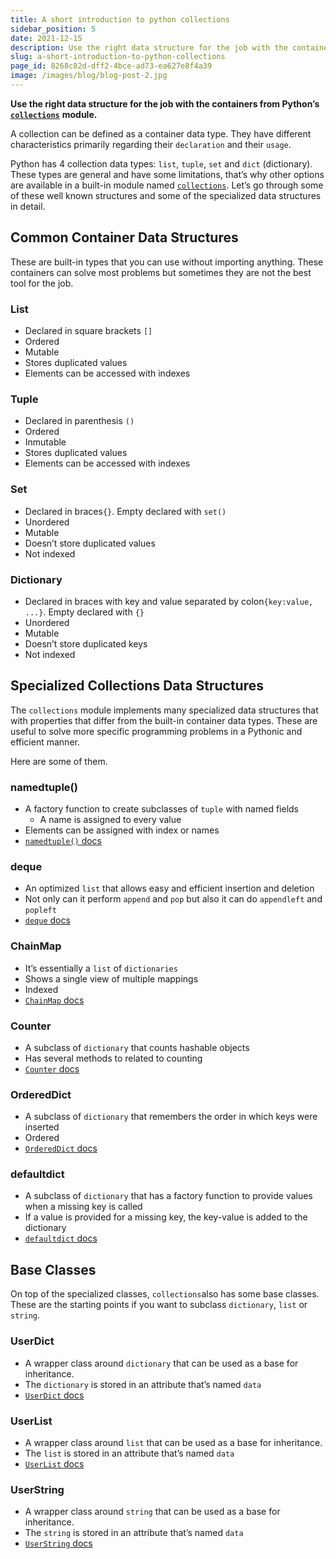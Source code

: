 ```yaml
---
title: A short introduction to python collections
sidebar_position: 5
date: 2021-12-15
description: Use the right data structure for the job with the containers from Python's collections module.
slug: a-short-introduction-to-python-collections
page_id: 8268c82d-dff2-4bce-ad73-ea627e8f4a39
image: /images/blog/blog-post-2.jpg
---
```




**Use the right data structure for the job with the containers from Python’s** [**`collections`**](https://docs.python.org/3/library/collections.html#module-collections) **module.**


A collection can be defined as a container data type. They have different characteristics primarily regarding their `declaration` and their `usage`.


Python has 4 collection data types: `list`, `tuple`, `set` and `dict` (dictionary). These types are general and have some limitations, that’s why other options are available in a built-in module named [`collections`](https://docs.python.org/3/library/collections.html#module-collections). Let’s go through some of these well known structures and some of the specialized data structures in detail.


## Common Container Data Structures


These are built-in types that you can use without importing anything. These containers can solve most problems but sometimes they are not the best tool for the job.


### List

- Declared in square brackets `[]`
- Ordered
- Mutable
- Stores duplicated values
- Elements can be accessed with indexes

### Tuple

- Declared in parenthesis `()`
- Ordered
- Inmutable
- Stores duplicated values
- Elements can be accessed with indexes

### Set

- Declared in braces`{}`. Empty declared with `set()`
- Unordered
- Mutable
- Doesn’t store duplicated values
- Not indexed

### Dictionary

- Declared in braces with key and value separated by colon`{key:value, ...}`. Empty declared with `{}`
- Unordered
- Mutable
- Doesn’t store duplicated keys
- Not indexed

## Specialized Collections Data Structures


The `collections` module implements many specialized data structures that with properties that differ from the built-in container data types. These are useful to solve more specific programming problems in a Pythonic and efficient manner.


Here are some of them.


### namedtuple()

- A factory function to create subclasses of `tuple` with named fields
	- A name is assigned to every value
- Elements can be assigned with index or names
- [`namedtuple()`](https://docs.python.org/3/library/collections.html#collections.namedtuple)[ docs](https://docs.python.org/3/library/collections.html#collections.namedtuple)

### deque

- An optimized `list` that allows easy and efficient insertion and deletion
- Not only can it perform `append` and `pop` but also it can do `appendleft` and `popleft`
- [`deque`](https://docs.python.org/3/library/collections.html#collections.deque)[ docs](https://docs.python.org/3/library/collections.html#collections.deque)

### ChainMap

- It’s essentially a `list` of `dictionaries`
- Shows a single view of multiple mappings
- Indexed
- [`ChainMap`](https://docs.python.org/3/library/collections.html#collections.ChainMap)[ docs](https://docs.python.org/3/library/collections.html#collections.ChainMap)

### Counter

- A subclass of `dictionary` that counts hashable objects
- Has several methods to related to counting
- [`Counter`](https://docs.python.org/3/library/collections.html#collections.Counter)[ docs](https://docs.python.org/3/library/collections.html#collections.Counter)

### OrderedDict

- A subclass of `dictionary` that remembers the order in which keys were inserted
- Ordered
- [`OrderedDict`](https://docs.python.org/3/library/collections.html#collections.OrderedDict)[ docs](https://docs.python.org/3/library/collections.html#collections.OrderedDict)

### defaultdict

- A subclass of `dictionary` that has a factory function to provide values when a missing key is called
- If a value is provided for a missing key, the key-value is added to the dictionary
- [`defaultdict`](https://docs.python.org/3/library/collections.html#collections.defaultdict)[ docs](https://docs.python.org/3/library/collections.html#collections.defaultdict)

## Base Classes


On top of the specialized classes, `collections`also has some base classes. These are the starting points if you want to subclass `dictionary`, `list` or `string`.


### UserDict

- A wrapper class around `dictionary` that can be used as a base for inheritance.
- The `dictionary` is stored in an attribute that’s named `data`
- [`UserDict`](https://docs.python.org/3/library/collections.html#collections.UserDict)[ docs](https://docs.python.org/3/library/collections.html#collections.UserDict)

### UserList

- A wrapper class around `list` that can be used as a base for inheritance.
- The `list` is stored in an attribute that’s named `data`
- [`UserList`](https://docs.python.org/3/library/collections.html#collections.UserList)[ docs](https://docs.python.org/3/library/collections.html#collections.UserList)

### UserString

- A wrapper class around `string` that can be used as a base for inheritance.
- The `string` is stored in an attribute that’s named `data`
- [`UserString`](https://docs.python.org/3/library/collections.html#userstring-objects)[ docs](https://docs.python.org/3/library/collections.html#userstring-objects)
